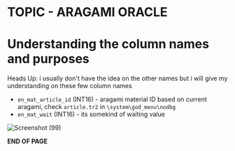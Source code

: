 # TOPIC - ARAGAMI ORACLE


# Understanding the column names and purposes
Heads Up: i usually don't have the idea on the other names but i will give my understanding on these few column names

- `en_mat_article_id` (INT16) - aragami material ID based on current aragami, check `article.tr2` in `\system\god_menu\nodbg`
- `en_mat_wait` (INT16) - its somekind of waiting value

![Screenshot (99)](https://github.com/nachotacos69/WikiEater/assets/99103531/440ad481-c792-49fa-9248-5c3c808e661f)

**END OF PAGE**

